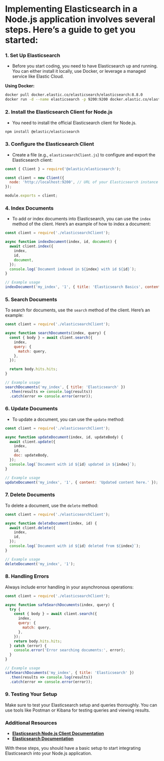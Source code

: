 # Implementing Elasticsearch in a Node.js application involves several steps. Here’s a guide to get you started:

### 1. **Set Up Elasticsearch**

- Before you start coding, you need to have Elasticsearch up and running. You can either install it locally, use Docker, or leverage a managed service like Elastic Cloud.

**Using Docker:**
```bash
docker pull docker.elastic.co/elasticsearch/elasticsearch:8.8.0
docker run -d --name elasticsearch -p 9200:9200 docker.elastic.co/elasticsearch/elasticsearch:8.8.0
```

### 2. **Install the Elasticsearch Client for Node.js**

- You need to install the official Elasticsearch client for Node.js.

```bash
npm install @elastic/elasticsearch
```

### 3. **Configure the Elasticsearch Client**

- Create a file (e.g., `elasticsearchClient.js`) to configure and export the Elasticsearch client:

```javascript
const { Client } = require('@elastic/elasticsearch');

const client = new Client({
  node: 'http://localhost:9200', // URL of your Elasticsearch instance
});

module.exports = client;
```

### 4. **Index Documents**

- To add or index documents into Elasticsearch, you can use the `index` method of the client. Here’s an example of how to index a document:

```javascript
const client = require('./elasticsearchClient');

async function indexDocument(index, id, document) {
  await client.index({
    index,
    id,
    document,
  });
  console.log(`Document indexed in ${index} with id ${id}`);
}

// Example usage
indexDocument('my_index', '1', { title: 'Elasticsearch Basics', content: 'Learn how to use Elasticsearch with Node.js.' });
```

### 5. **Search Documents**

To search for documents, use the `search` method of the client. Here’s an example:

```javascript
const client = require('./elasticsearchClient');

async function searchDocuments(index, query) {
  const { body } = await client.search({
    index,
    query: {
      match: query,
    },
  });

  return body.hits.hits;
}

// Example usage
searchDocuments('my_index', { title: 'Elasticsearch' })
  .then(results => console.log(results))
  .catch(error => console.error(error));
```

### 6. **Update Documents**

 - To update a document, you can use the `update` method:

```javascript
const client = require('./elasticsearchClient');

async function updateDocument(index, id, updateBody) {
  await client.update({
    index,
    id,
    doc: updateBody,
  });
  console.log(`Document with id ${id} updated in ${index}`);
}

// Example usage
updateDocument('my_index', '1', { content: 'Updated content here.' });
```

### 7. **Delete Documents**

To delete a document, use the `delete` method:

```javascript
const client = require('./elasticsearchClient');

async function deleteDocument(index, id) {
  await client.delete({
    index,
    id,
  });
  console.log(`Document with id ${id} deleted from ${index}`);
}

// Example usage
deleteDocument('my_index', '1');
```

### 8. **Handling Errors**

Always include error handling in your asynchronous operations:

```javascript
const client = require('./elasticsearchClient');

async function safeSearchDocuments(index, query) {
  try {
    const { body } = await client.search({
      index,
      query: {
        match: query,
      },
    });
    return body.hits.hits;
  } catch (error) {
    console.error('Error searching documents:', error);
  }
}

// Example usage
safeSearchDocuments('my_index', { title: 'Elasticsearch' })
  .then(results => console.log(results))
  .catch(error => console.error(error));
```

### 9. **Testing Your Setup**

Make sure to test your Elasticsearch setup and queries thoroughly. You can use tools like Postman or Kibana for testing queries and viewing results.

### Additional Resources

- **[Elasticsearch Node.js Client Documentation](https://www.elastic.co/guide/en/elasticsearch/client/javascript-api/current/index.html)**
- **[Elasticsearch Documentation](https://www.elastic.co/guide/en/elasticsearch/reference/current/index.html)**

With these steps, you should have a basic setup to start integrating Elasticsearch into your Node.js application.